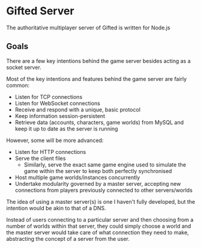 Gifted Server
=

The authoritative multiplayer server of Gifted is written for Node.js

Goals
-

There are a few key intentions behind the game server besides acting as a socket server.

Most of the key intentions and features behind the game server are fairly common:

- Listen for TCP connections
- Listen for WebSocket connections
- Receive and respond with a unique, basic protocol
- Keep information session-persistent
- Retrieve data (accounts, characters, game worlds) from MySQL and keep it up to date as the server is running

However, some will be more advanced:

- Listen for HTTP connections
- Serve the client files
	- Similarly, serve the exact same game engine used to simulate the game within the server to keep both perfectly synchronised
- Host multiple game worlds/instances concurrently
- Undertake modularity governed by a master server, accepting new connections from players previously connected to other servers/worlds

The idea of using a master server(s) is one I haven't fully developed, but the intention would be akin to that of a DNS. 

Instead of users connecting to a particular server and then choosing from a number of worlds within that server, they could simply choose
a world and the master server would take care of what connection they need to make, abstracting the concept of a server from the user.